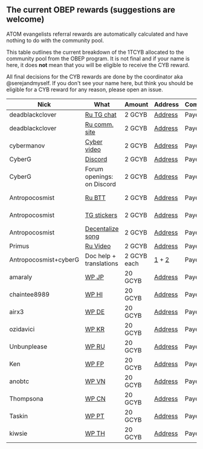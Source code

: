 ## The current OBEP rewards (suggestions are welcome)

ATOM evangelists referral rewards are automatically calculated and have nothing to do with the community pool. 

This table outlines the current breakdown of the 1TCYB allocated to the community pool from the OBEP program. It is not final and if your name is here, it does **not** mean that you will be eligible to receive the CYB reward.

All final decisions for the CYB rewards are done by the coordinator aka @serejandmyself. If you don't see your name here, but think you
should be eligible for a CYB reward for any reason, please open an issue. 

| Nick | What | Amount | Address | Comment | TX |  
|-----|-------|------|----------|------|--------|
| deadblackclover | [Ru TG chat](t.me/@cyber_russian_community) | 2 GCYB | [Address](https://cyber.page/network/euler/contract/cyber1pjvkddp4fmx8ym5j7s7su8kn3zuqj255f2369q) | Payed | [TX](https://cyber.page/network/euler/tx/07471AFE50ECA15C687A964C131D3BC307C8EBAB6A6325A2C836721FA65CC634) |
| deadblackclover | [Ru comm. site](https://cyber.cipherdogs.net/) | 2 GCYB | [Address](https://cyber.page/network/euler/contract/cyber1pjvkddp4fmx8ym5j7s7su8kn3zuqj255f2369q) | Payed | [TX](https://cyber.page/network/euler/tx/CF66E154C53F66E1A9782C43B1839C7B5E01B7BE8CA395E016900ECE2C2D4386) |
| cybermanov | [Cyber video](https://www.youtube.com/watch?v=mTrGJRM6IME) | 2 GCYB | [Address](https://cyber.page/network/euler/contract/cyber1ssu4wqtzvvmwcukcv7l8zxny647mdx03ahc0f0) | Payed | [TX](https://cyber.page/network/euler/tx/3828E02910C1A9B89A10441C1E34360CE0ED927848F03A6B64488197207B401C) |
| CyberG | [Discord](https://discord.gg/U5B2Vk) | 2 GCYB | [Address](https://cyber.page/network/euler/contract/cyber1a4mzr2y2g0cc9f0uhyeh3ftmsfxzqwxffcckf9) | Payed | [TX](https://cyber.page/network/euler/tx/623A0776BF7EBF8214CB8CB87EF7637FA5D316227FC4833094F38FBFC7D95F09) |
| CyberG | Forum openings: on Discord | 2 GCYB | [Address](https://cyber.page/network/euler/contract/cyber1a4mzr2y2g0cc9f0uhyeh3ftmsfxzqwxffcckf9) | Payed | [TX](https://cyber.page/network/euler/tx/CDDFA1CD4E9A3A21DAF71CEF4D9922694F3475E4876B013918802B3CCBC3072D) |
| Antropocosmist | [Ru BTT](https://bitcointalk.org/index.php?topic=5246903) | 2 GCYB | [Address](https://cyber.page/network/euler/contract/cyber1mlqakhlxplhlezk80lph99wcy377j9dkwc42l4) | Payed | [TX](https://cyber.page/network/euler/tx/478920A53158AC4519AEBA0C6410937E7948A3606C128BAF8785AC43DC8A340A] |
| Antropocosmist | [TG stickers](https://t.me/addstickers/fuckgoogle) | 2 GCYB | [Address](https://cyber.page/network/euler/contract/cyber10zjnfvcz5s5sjtvulnhtxukygnjxx8tnspw9su) | Payed | [TX](https://cyber.page/network/euler/tx/478920A53158AC4519AEBA0C6410937E7948A3606C128BAF8785AC43DC8A340A] |
| Antropocosmist | [Decentalize song](https://cyber.page/search/%D0%B4%D0%B5%D1%86%D0%B5%D0%BD%D1%82%D1%80%D0%B0%D0%BB%D0%B8%D0%B7%D0%B0%D1%86%D0%B8%D1%8F) | 2 GCYB | [Address](https://cyber.page/network/euler/contract/cyber10zjnfvcz5s5sjtvulnhtxukygnjxx8tnspw9su) | Payed | [TX](https://cyber.page/network/euler/tx/478920A53158AC4519AEBA0C6410937E7948A3606C128BAF8785AC43DC8A340A] |
| Primus | [Ru Video](https://www.youtube.com/watch?v=HOv3onzmFg4&t=1s) | 2 GCYB | [Address](https://cyber.page/network/euler/contract/cyber12reh000lje8y20wshqmgl8tg70qggt2auxnezf)  | Payed | [TX](https://cyber.page/network/euler/tx/721980EE597E174F55068725E59AF768AAADEDC9024DEFAA36C5E2E345EDCA44) |
| Antropocosmist+cyberG | Doc help + translations | 2 GCYB each | [1](https://cyber.page/network/euler/contract/cyber1a4mzr2y2g0cc9f0uhyeh3ftmsfxzqwxffcckf9) + [2](https://cyber.page/network/euler/contract/cyber1mlqakhlxplhlezk80lph99wcy377j9dkwc42l4) | Payed | [TX1](https://cyber.page/network/euler/tx/AB954E4E1DF42860C33AAA420F03A857AFCBD5239A9AD72E928841AB6B6B3194) + [TX2](https://cyber.page/network/euler/tx/5DE4392CE7FAC0AACA37B0D103BC5303874E3F3072E63207F3ED54F9C6645415) |
| amaraly | [WP JP](https://github.com/serejandmyself/cyber/blob/master/translations/cyber_JP.md) | 20 GCYB | [Address](https://cyber.page/network/euler/contract/cyber1d9en5u0cfaucavx848qeq4k6ywqd3z5ds9d9s2) | Payed | [TX](https://cyber.page/network/euler/tx/B1AC232F82E7F5C9FE789A01FEABAF959DB0B13BC9F2D51F8F46596583071E3D) |
| chaintee8989 | [WP HI](https://github.com/serejandmyself/cyber/blob/master/translations/cyber_HI.md) | 20 GCYB | [Address](https://cyber.page/network/euler/contract/cyber1d6nkeqxmme3564wd889kr6cjed3asxqzk525ez) | Payed | [TX](https://cyber.page/network/euler/tx/30B472ED87426441EB10A0583032086AD3EC2082651E16B4D88EBBCB966EDF6B) |
| airx3 | [WP DE](https://github.com/serejandmyself/cyber/blob/master/translations/cyber_DE.md) | 20 GCYB | [Address](https://cyber.page/network/euler/contract/cyber1edwwsevuywe3sx82sustvyx3f3cvjt44cstrle) | Payed | [TX](https://cyber.page/network/euler/tx/FD53988BBFD10F965D8AEA19C741E59F8AD8772A2C7A32032FC58C62FF85295D) |
| ozidavici | [WP KR](https://github.com/serejandmyself/cyber/blob/master/translations/cyber_KR.md) | 20 GCYB | [Address](https://cyber.page/network/euler/contract/cyber1z8fyzv3mjfccvrxhckr2u3lnc0hrgrlm369js9) | Payed | [TX](https://cyber.page/network/euler/tx/F8695502137FBCF3CC813672C98A9370CA73C90662014D741898D6F61BF0C51C) |
| Unbunplease | [WP RU](https://github.com/serejandmyself/cyber/blob/master/translations/cyber_RU.md) | 20 GCYB | [Address](https://cyber.page/network/euler/contract/cyber1teuan269feyw4ax94jfp4pcgrhqnn28gz73uvn) | Payed | [TX](https://cyber.page/network/euler/tx/9D4DDE3D124C4DFD4CC3D1A9141D52A33C0212EB0B262B7B740E89FF6D0603F2) |
| Ken | [WP FP](https://github.com/serejandmyself/cyber/blob/master/translations/cyber_FP.md) | 20 GCYB | [Address](https://cyber.page/network/euler/contract/cyber19rtverjn8kw7dzwzch2elktxgcmak6dlyyma7n) | Payed | [TX](https://cyber.page/network/euler/tx/EFBF700919A4637DB9CDA6FD8BB38A0D6F728E0CC75781E8398583EB0C753F5D) |
| anobtc | [WP VN](https://github.com/serejandmyself/cyber/blob/master/translations/cyber_VN.md) | 20 GCYB | [Address](https://cyber.page/network/euler/contract/cyber17ud38eyfkd800kvw3c9kl3zpvgvj296ndg3zg7) | Payed | [TX](https://cyber.page/network/euler/tx/51D217B876346F962CA40FD3DD61C6726101C35AF86D60A5CEF1BE90DDEEE806) |
| Thompsona | [WP CN](https://github.com/serejandmyself/cyber/blob/master/translations/cyber_CN.md) | 20 GCYB | [Address](https://cyber.page/network/euler/contract/cyber1gcy4f6f2sc73aegd9r68rt2q6teekl6s22lxxu) | Payed | [TX](https://cyber.page/network/euler/tx/C26387F2E6B44A10C947676B22CAEF3FCE293FCA7CAE306DBFC43B398DE4FF6E) |
| Taskin | [WP PT](https://github.com/serejandmyself/cyber/blob/master/translations/cyber_PT.md) | 20 GCYB | [Address](https://cyber.page/network/euler/contract/cyber1djdfq5mn3dzm9whpznczxz77s8ep2qgguva03w) | Payed | [TX](https://cyber.page/network/euler/tx/68DE1515063F8ADF98649741B17B5FC74006AE69A46A1F676FE4A247EA7C5AB6) |
| kiwsie | [WP TH](https://github.com/serejandmyself/cyber/blob/master/translations/cyber_TH.md) | 20 GCYB | [Address](https://cyber.page/network/euler/contract/cyber1tcnlvf6qhlc3x7ax2vk3vzhxhf8wy8xrh2v9as) | Payed | [TX](https://cyber.page/network/euler/tx/017054C1FEC1E8267FCAB404B6A4E57DE94785BE81C687BE879E2FB8E49812AE) |



